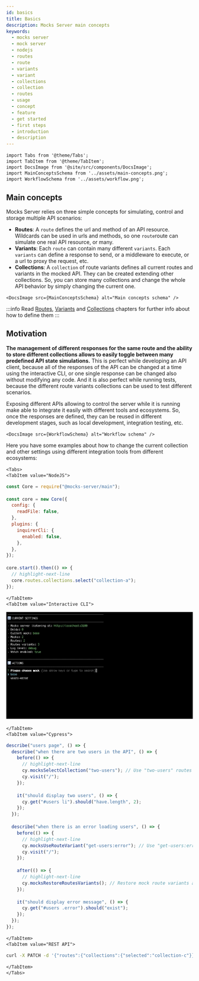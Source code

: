 ```yaml
---
id: basics
title: Basics
description: Mocks Server main concepts
keywords:
  - mocks server
  - mock server
  - nodejs
  - routes
  - route
  - variants
  - variant
  - collections
  - collection
  - routes
  - usage
  - concept
  - feature
  - get started
  - first steps
  - introduction
  - description
---
```


```mdx-code-block
import Tabs from '@theme/Tabs';
import TabItem from '@theme/TabItem';
import DocsImage from '@site/src/components/DocsImage';
import MainConceptsSchema from '../assets/main-concepts.png';
import WorkflowSchema from '../assets/workflow.png';
```

## Main concepts

Mocks Server relies on three simple concepts for simulating, control and storage multiple API scenarios:

* __Routes__: A `route` defines the url and method of an API resource. Wildcards can be used in urls and methods, so one `route`route can simulate one real API resource, or many.
* __Variants__: Each `route` can contain many different `variants`. Each `variants` can define a response to send, or a middleware to execute, or a url to proxy the request, etc.
* __Collections__: A `collection` of route variants defines all current routes and variants in the mocked API. They can be created extending other collections. So, you can store many collections and change the whole API behavior by simply changing the current one.

```mdx-code-block
<DocsImage src={MainConceptsSchema} alt="Main concepts schema" />
```

:::info
Read [Routes](usage/routes.md), [Variants](usage/variants.md) and [Collections](usage/collections.md) chapters for further info about how to define them
:::

## Motivation

__The management of different responses for the same route and the ability to store different collections allows to easily toggle between many predefined API state simulations.__ This is perfect while developing an API client, because all of the responses of the API can be changed at a time using the interactive CLI, or one single response can be changed also without modifying any code. And it is also perfect while running tests, because the different route variants collections can be used to test different scenarios.

Exposing different APIs allowing to control the server while it is running make able to integrate it easily with different tools and ecosystems. So, once the responses are defined, they can be reused in different development stages, such as local development, integration testing, etc.

```mdx-code-block
<DocsImage src={WorkflowSchema} alt="Workflow schema" />
```

Here you have some examples about how to change the current collection and other settings using different integration tools from different ecosystems:

```mdx-code-block
<Tabs>
<TabItem value="NodeJS">
```

```js
const Core = require("@mocks-server/main");

const core = new Core({
  config: {
    readFile: false,
  },
  plugins: {
    inquirerCli: {
      enabled: false,
    },
  },
});

core.start().then(() => {
  // highlight-next-line
  core.routes.collections.select("collection-a");
});
```

```mdx-code-block
</TabItem>
<TabItem value="Interactive CLI">
```

![Interactive CLI](../assets/inquirer-cli.gif)

```mdx-code-block
</TabItem>
<TabItem value="Cypress">
```

```js
describe("users page", () => {
  describe("when there are two users in the API", () => {
    before(() => {
      // highlight-next-line
      cy.mocksSelectCollection("two-users"); // Use "two-users" routes and variants
      cy.visit("/");
    });

    it("should display two users", () => {
      cy.get("#users li").should("have.length", 2);
    });
  });

  describe("when there is an error loading users", () => {
    before(() => {
      // highlight-next-line
      cy.mocksUseRouteVariant("get-users:error"); // Use "get-users:error" route variant
      cy.visit("/");
    });

    after(() => {
      // highlight-next-line
      cy.mocksRestoreRoutesVariants(); // Restore mock route variants after the test
    });

    it("should display error message", () => {
      cy.get("#users .error").should("exist");
    });
  });
});
```

```mdx-code-block
</TabItem>
<TabItem value="REST API">
```

```bash
curl -X PATCH -d '{"routes":{"collections":{"selected":"collection-c"}}}' -H 'Content-Type: application/json' http://localhost:3200/admin/settings
```

```mdx-code-block
</TabItem>
</Tabs>
```

